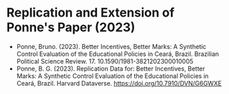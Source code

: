 # Replication and Extension of Ponne's Paper (2023)

- Ponne, Bruno. (2023). Better Incentives, Better Marks: A Synthetic Control Evaluation of the Educational Policies in Ceará, Brazil. Brazilian Political Science Review. 17. 10.1590/1981-3821202300010005
- Ponne, B. G. (2023). Replication Data for: Better Incentives, Better Marks: A Synthetic Control Evaluation of the Educational Policies in Ceará, Brazil. Harvard Dataverse. https://doi.org/10.7910/DVN/G6GWXE
